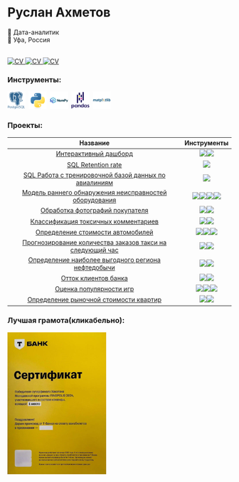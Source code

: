 # Руслан Ахметов
:briefcase: Дата-аналитик \
:round_pushpin: Уфа, Россия
<br/><br/>
<div id="badges">
  <a href="https://docs.google.com/document/d/1jRqryGSLUPGMrdiqgPg48yA6Jk5b-y1u8TJZnDVbmgE/edit?usp=sharing">
    <img src="https://img.shields.io/badge/CV-red?style=for-the-badge&logo=readdotcv&logoColor=white" alt="CV"/>
  </a>
  <a href="https://t.me/ecolla9">
    <img src="https://img.shields.io/badge/Tg-white?style=for-the-badge&logo=telegram&logoColor=blue" alt="CV"/>
  </a>
  <a href="https://www.kaggle.com/ecolla999">
    <img src="https://img.shields.io/badge/Kaggle-blue?style=for-the-badge&logo=kaggle&logoColor=white" alt="CV"/>
  </a>
</div>

###  Инструменты:
<div>
  <img src="https://github.com/devicons/devicon/blob/master/icons/postgresql/postgresql-plain-wordmark.svg" title="PostgreSQL" alt="PostgreSQL" width="40" height="40"/>&nbsp;
  <img src="https://github.com/devicons/devicon/blob/master/icons/python/python-original.svg" title="Python" alt="Python" width="40" height="40"/>&nbsp;
  <img src="https://github.com/devicons/devicon/blob/master/icons/numpy/numpy-original-wordmark.svg" title="NumPy" alt="NumPy" width="40" height="40"/>&nbsp;
  <img src="https://github.com/devicons/devicon/blob/master/icons/pandas/pandas-original-wordmark.svg" title="Pandas" alt="Pandas" width="40" height="40"/>&nbsp;
  <img src="https://github.com/devicons/devicon/blob/master/icons/matplotlib/matplotlib-original-wordmark.svg" title="Matplotlib" **alt="Matplotlib" width="40" height="40"/>
</div>

###  Проекты:
| Название | Инструменты |
| :--------: | :-------: |
|[Интерактивный дашборд](https://github.com/DinkyPinky/Data-Science/tree/main/Games-Dashboard) |<img src="https://img.shields.io/badge/HTML-black?style=flat-square&logo=html5&logoColor=red"/><img src="https://img.shields.io/badge/Plotly-black?style=flat-square&logo=plotly&logoColor=blue"/>|
|[SQL Retention rate](https://github.com/DinkyPinky/Data-Science/tree/main/SQL/Retention-rate) |<img src="https://img.shields.io/badge/PostgreSQL-black?style=flat-square&logo=postgresql&logoColor=white"/>|
|[SQL Работа с тренировочной базой данных по авиалиниям](https://github.com/DinkyPinky/Data-Science/tree/main/SQL/Airlines-database) |<img src="https://img.shields.io/badge/PostgreSQL-black?style=flat-square&logo=postgresql&logoColor=white"/>|
|[Модель раннего обнаружения неисправностей оборудования](https://github.com/DinkyPinky/Data-Science/tree/main/HACKATON-malfunction-prediction) |<img src="https://img.shields.io/badge/NumPy-black?style=flat-square&logo=numpy&logoColor=orange"/><img src="https://img.shields.io/badge/PyArrow-black?style=flat-square&logo=apache&logoColor=orange"/><img src="https://img.shields.io/badge/Dask-black?style=flat-square&logo=dask&logoColor=orange"/><img src="https://img.shields.io/badge/Sklearn-black?style=flat-square&logo=scikitlearn&logoColor=orange"/>|
|[Обработка фотографий покупателя](https://github.com/DinkyPinky/Data-Science/tree/main/Yandex-Practicum-Projects/CV-customer-age-detection) |<img src="https://img.shields.io/badge/Keras-black?style=flat-square&logo=keras&logoColor=red"/><img src="https://img.shields.io/badge/Python-Blue?style=flat-square&logo=pythony&logoColor=yellow"/>|
|[Классификация токсичных комментариев](https://github.com/DinkyPinky/Data-Science/tree/main/Yandex-Practicum-Projects/comments-classification) |<img src="https://img.shields.io/badge/SciPy-black?style=flat-square&logo=scipy&logoColor=orange"/><img src="https://img.shields.io/badge/TQDM-black?style=flat-square&logo=tqdm&logoColor=orange"/>|
|[Определение стоимости автомобилей](https://github.com/DinkyPinky/Data-Science/tree/main/Yandex-Practicum-Projects/car-price-prediction) |<img src="https://img.shields.io/badge/Sklearn-black?style=flat-square&logo=scikitlearn&logoColor=orange"/><img src="https://img.shields.io/badge/Plotly-black?style=flat-square&logo=plotly&logoColor=orange"/><img src="https://img.shields.io/badge/LightGBM-black?style=flat-square"/>|
|[Прогнозирование количества заказов такси на следующий час](https://github.com/DinkyPinky/Data-Science/tree/main/Yandex-Practicum-Projects/taxi-time-series) |<img src="https://img.shields.io/badge/statsmodels-black?style=flat-square&"/><img src="https://img.shields.io/badge/Scikitlearn-black?style=flat-square&logo=scikitlearn&logoColor=yellow"/>|
|[Определение наиболее выгодного региона нефтедобычи](https://github.com/DinkyPinky/Data-Science/tree/main/Yandex-Practicum-Projects/best-bore-location)|<img src="https://img.shields.io/badge/Pandas-black?style=flat-square&logo=pandas&logoColor=orange"/><img src="https://img.shields.io/badge/Plotly-black?style=flat-square&logo=plotly&logoColor=orange"/>|
|[Отток клиентов банка](https://github.com/DinkyPinky/Data-Science/tree/main/Yandex-Practicum-Projects/bank-churn-predictions) |<img src="https://img.shields.io/badge/Pandas-black?style=flat-square&logo=pandas&logoColor=orange"/><img src="https://img.shields.io/badge/Sklearn-black?style=flat-square&logo=scikitlearn&logoColor=orange"/>|
|[Оценка популярности игр](https://github.com/DinkyPinky/Data-Science/tree/main/Yandex-Practicum-Projects/games-rating-analysis) |<img src="https://img.shields.io/badge/Pandas-black?style=flat-square&logo=pandas&logoColor=orange"/><img src="https://img.shields.io/badge/MatPlotlib-black?style=flat-square"/><img src="https://img.shields.io/badge/Plotly-black?style=flat-square&logo=plotly&logoColor=orange"/>||
|[Определение рыночной стоимости квартир](https://github.com/DinkyPinky/Data-Science/tree/main/Yandex-Practicum-Projects/real-estate-market-analysis) |<img src="https://img.shields.io/badge/Pandas-black?style=flat-square&logo=pandas&logoColor=orange"/><img src="https://img.shields.io/badge/MatPlotlib-black?style=flat-square"/>|  

### Лучшая грамота(кликабельно):
<img src="https://github.com/9ecolla/Data-analyst/blob/main/Certificates/2024_SuperFinal_Hackaton_T-Bank.jpg" alt="Т-Банк" width="222" height="318">
